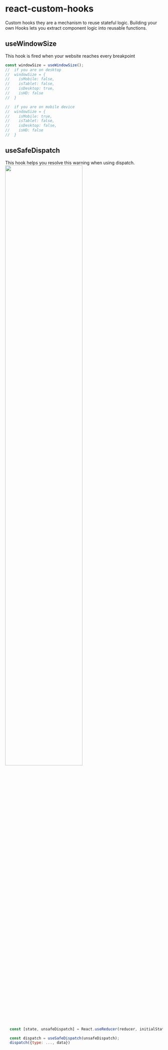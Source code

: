 # react-custom-hooks

Custom hooks they are a mechanism to reuse stateful logic. Building your own Hooks lets you extract component logic into reusable functions.


## useWindowSize
<p>This hook is fired when your website reaches every breakpoint</p>

```js
const windowSize = useWindowSize();
//  if you are on desktop 
//  windowSize = { 
//    isMobile: false,
//    isTablet: false,
//    isDesktop: true,
//    isHD: false
//  }

//  if you are on mobile device 
//  windowSize = {
//    isMobile: true,
//    isTablet: false,
//    isDesktop: false,
//    isHD: false
//  }
```

## useSafeDispatch

<p align="start">
    This hook helps you resolve this warning when using dispatch.
    <img width="70%" src="https://miro.medium.com/max/1172/1*LNooQtqru3ZavWrnxNs2mQ.png" />
</p>

```js
  const [state, unsafeDispatch] = React.useReducer(reducer, initialState);

  const dispatch = useSafeDispatch(unsafeDispatch);
  dispatch({type: ..., data})
```
